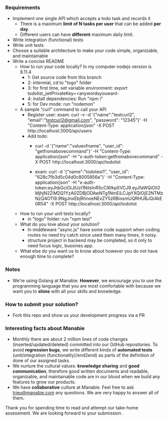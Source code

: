 ### Requirements

- Implement one single API which accepts a todo task and records it
  - There is a maximum **limit of N tasks per user** that can be added **per day**.
  - Different users can have **different** maximum daily limit.
- Write integration (functional) tests
- Write unit tests
- Choose a suitable architecture to make your code simple, organizable, and maintainable
- Write a concise README
  - How to run your code locally?
    In my computer nodejs version is 8.11.4
    - 1: Get source code from this branch
    - 2: intermial, cd to "togo" folder
    - 3: for first time, set variable environment: export todolist_jwtPrivateKey=<anywordsyouwant-
    - 4: install dependencies: Run "npm i"
    - 5: for Dev mode: run "nodemon"
  - A sample “curl” command to call your API
    - Register user:
        exam: curl -v -d '{"name":"testcurl2", "email":"testcurl2@gmail.com", "password": "12345"}' -H "Content-Type: application/json" -X POST http://localhost:3000/api/users
    - Add todo:
        - curl -d '{"name":"valueofname",  "user_id": "getfromabovecommand"}' -H "Content-Type: application/json" -H "x-auth-token:getfromabovecommand"  -X POST http://localhost:3000/api/todolist

        - exam: curl -d '{"name":"todotest1",  "user_id": "628c7fb3d5c04d0c8005856a"}' -H "Content-Type: application/json" -H "x-auth-token:eyJhbGciOiJIUzI1NiIsInR5cCI6IkpXVCJ9.eyJfaWQiOiI2MjhjN2ZiM2Q1YzA0ZDBjODAwNTg1NmEiLCJpYXQiOjE2NTMzNzQ4OTl9.9NgJnxEbjRhnoeNExZY5zRBiosmUQRHUBJQi4kE0R54"  -X POST http://localhost:3000/api/todolist 
  - How to run your unit tests locally?
      - in "togo" folder: run "npm test"
  - What do you love about your solution?
      - In middleware "async.js" have some code support when coding routes no need try catch since used them many times, it noisy.
      - structure project in backend may be completed, so it only to need focus logic, bussines app.
  - What else do you want us to know about however you do not have enough time to complete?

### Notes

- We're using Golang at Manabie. **However**, we encourage you to use the programming language that you are most comfortable with because we want you to **shine** with all your skills and knowledge.

### How to submit your solution?

- Fork this repo and show us your development progress via a PR

### Interesting facts about Manabie

- Monthly there are about 2 million lines of code changes (inserted/updated/deleted) committed into our GitHub repositories. To avoid **regression bugs**, we write different kinds of **automated tests** (unit/integration (functionality)/end2end) as parts of the definition of done of our assigned tasks.
- We nurture the cultural values: **knowledge sharing** and **good communication**, therefore good written documents and readable, organizable, and maintainable code are in our blood when we build any features to grow our products.
- We have **collaborative** culture at Manabie. Feel free to ask trieu@manabie.com any questions. We are very happy to answer all of them.

Thank you for spending time to read and attempt our take-home assessment. We are looking forward to your submission.
